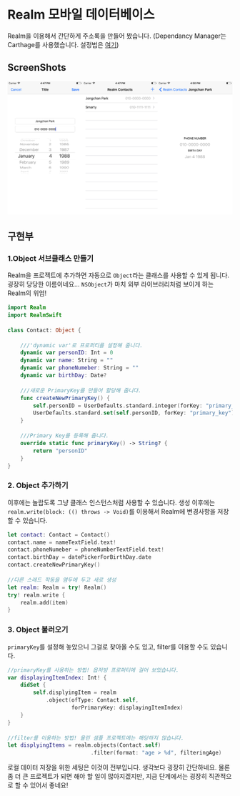 # Realm 모바일 데이터베이스

Realm을 이용해서 간단하게 주소록을 만들어 봤습니다.
(Dependancy Manager는 Carthage를 사용했습니다. 설정법은 [여기](https://github.com/draupnir45/i.jongchan.park/blob/master/learning/Carthage_usage.md))

## ScreenShots
![](ScreenShots/ScreenShotForRealmContact.png)

## 구현부

### 1.Object 서브클래스 만들기
Realm을 프로젝트에 추가하면 자동으로 `Object`라는 클래스를 사용할 수 있게 됩니다. 굉장히 당당한 이름이네요... `NSObject`가 마치 외부 라이브러리처럼 보이게 하는 Realm의 위엄!

```swift
import Realm
import RealmSwift

class Contact: Object {
    
    ///'dynamic var'로 프로퍼티를 설정해 줍니다.
    dynamic var personID: Int = 0
    dynamic var name: String = ""
    dynamic var phoneNumeber: String = ""
    dynamic var birthDay: Date?
    
    ///새로운 PrimaryKey를 만들어 할당해 줍니다.
    func createNewPrimaryKey() {
        self.personID = UserDefaults.standard.integer(forKey: "primary_key") + 1
        UserDefaults.standard.set(self.personID, forKey: "primary_key")
    }
    
    ///Primary Key를 등록해 줍니다.
    override static func primaryKey() -> String? {
        return "personID"
    }
}
```

### 2. Object 추가하기
이후에는 놀랍도록 그냥 클래스 인스턴스처럼 사용할 수 있습니다.
생성 이후에는 `realm.write(block: (() throws -> Void)`를 이용해서 Realm에 변경사항을 저장할 수 있습니다.

```swift
let contact: Contact = Contact()
contact.name = nameTextField.text!
contact.phoneNumeber = phoneNumberTextField.text!
contact.birthDay = datePickerForBirthDay.date
contact.createNewPrimaryKey()

//다른 스레드 작동을 염두에 두고 새로 생성
let realm: Realm = try! Realm() 
try! realm.write {
    realm.add(item)
}
```

### 3. Object 불러오기
`primaryKey`를 설정해 놓았으니 그걸로 찾아올 수도 있고, filter를 이용할 수도 있습니다.

```swift
//primaryKey를 사용하는 방법! 옵저빙 프로퍼티에 걸어 보았습니다.
var displayingItemIndex: Int! {
    didSet {
        self.displyingItem = realm
            .object(ofType: Contact.self,
                    forPrimaryKey: displayingItemIndex)
    }
}

//filter를 이용하는 방법! 올린 샘플 프로젝트에는 해당하지 않습니다.
let displyingItems = realm.objects(Contact.self)
						  .filter(format: "age > %d", filteringAge)
```

로컬 데이터 저장을 위한 세팅은 이것이 전부입니다. 생각보다 굉장히 간단하네요. 물론 좀 더 큰 프로젝트가 되면 해야 할 일이 많아지겠지만, 지금 단계에서는 굉장히 직관적으로 할 수 있어서 좋네요!